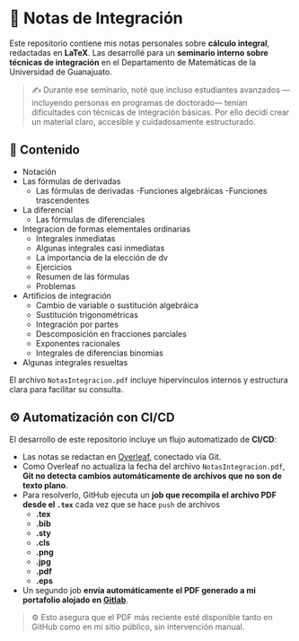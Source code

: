 # 📘 Notas de Integración

Este repositorio contiene mis notas personales sobre **cálculo integral**, redactadas en **LaTeX**. Las desarrollé para un **seminario interno sobre técnicas de integración** en el Departamento de Matemáticas de la Universidad de Guanajuato.

> ✍️ Durante ese seminario, noté que incluso estudiantes avanzados —incluyendo personas en programas de doctorado— tenían dificultades con técnicas de integración básicas. Por ello decidí crear un material claro, accesible y cuidadosamente estructurado.

## 📄 Contenido

- Notación
- Las fórmulas de derivadas
  - Las fórmulas de derivadas
    -Funciones algebráicas
    -Funciones trascendentes
- La diferencial
  - Las fórmulas de diferenciales
- Integracion de formas elementales ordinarias
  - Integrales inmediatas
  - Algunas integrales casi inmediatas
  - La importancia de la elección de dv
  - Ejercicios
  - Resumen de las fórmulas
  - Problemas
- Artificios de integración
  - Cambio de variable o sustitución algebráica
  - Sustitución trigonométricas
  - Integración por partes
  - Descomposición en fracciones parciales
  - Exponentes racionales
  - Integrales de diferencias binomias
- Algunas integrales resueltas

El archivo `NotasIntegracion.pdf` incluye hipervínculos internos y estructura clara para facilitar su consulta.

## ⚙️ Automatización con CI/CD

El desarrollo de este repositorio incluye un flujo automatizado de **CI/CD**:

- Las notas se redactan en [Overleaf](https://www.overleaf.com), conectado vía Git.
- Como Overleaf no actualiza la fecha del archivo `NotasIntegracion.pdf`, **Git no detecta cambios automáticamente de archivos que no son de texto plano**.
- Para resolverlo, GitHub ejecuta un **job que recompila el archivo PDF desde el `.tex`** cada vez que se hace `push` de archivos
  - **.tex**
  - **.bib**
  - **.sty**
  - **.cls**
  - **.png**
  - **.jpg**
  - **.pdf**
  - **.eps**
- Un segundo job **envía automáticamente el PDF generado a mi portafolio alojado en [Gitlab](https://gitlab.com/mackonde1/victorgarciads-site)**.

> ⚙️ Esto asegura que el PDF más reciente esté disponible tanto en GitHub como en mi sitio público, sin intervención manual.
